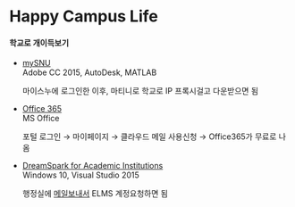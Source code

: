 Happy Campus Life
========

#### 학교로 개이득보기
*   [mySNU][]<br>
    Adobe CC 2015, AutoDesk, MATLAB

    마이스누에 로그인한 이후, 마티니로 학교로 IP 프록시걸고 다운받으면 됨

*   [Office 365][]<br>
    MS Office

    포털 로그인 &rarr; 마이페이지 &rarr; 클라우드 메일 사용신청 &rarr;
    Office365가 무료로 나옴

*   [DreamSpark for Academic Institutions][ELMS]<br>
    Windows 10, Visual Studio 2015

    행정실에 [메일보내서](mailto:esjee@cse.snu.ac.kr) ELMS 계정요청하면 됨

[mySNU]: http://community.snu.ac.kr/bbs/bbs.message.list.screen?bbs_id=574
[Office 365]: http://my.snu.ac.kr/mysnu/
[ELMS]: https://e5.onthehub.com/WebStore/ProductsByMajorVersionList.aspx?ws=812e428b-f413-e211-a76f-f04da23e67f6
